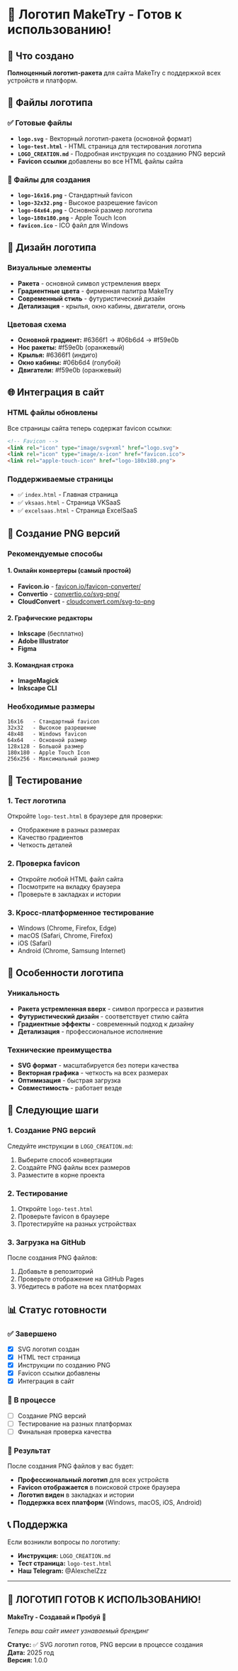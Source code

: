 # 🎨 Логотип MakeTry - Готов к использованию!

## 🚀 Что создано

**Полноценный логотип-ракета** для сайта MakeTry с поддержкой всех устройств и платформ.

## 📱 Файлы логотипа

### ✅ Готовые файлы
- **`logo.svg`** - Векторный логотип-ракета (основной формат)
- **`logo-test.html`** - HTML страница для тестирования логотипа
- **`LOGO_CREATION.md`** - Подробная инструкция по созданию PNG версий
- **Favicon ссылки** добавлены во все HTML файлы сайта

### 🔄 Файлы для создания
- **`logo-16x16.png`** - Стандартный favicon
- **`logo-32x32.png`** - Высокое разрешение favicon
- **`logo-64x64.png`** - Основной размер логотипа
- **`logo-180x180.png`** - Apple Touch Icon
- **`favicon.ico`** - ICO файл для Windows

## 🎨 Дизайн логотипа

### Визуальные элементы
- **Ракета** - основной символ устремления вверх
- **Градиентные цвета** - фирменная палитра MakeTry
- **Современный стиль** - футуристический дизайн
- **Детализация** - крылья, окно кабины, двигатели, огонь

### Цветовая схема
- **Основной градиент:** #6366f1 → #06b6d4 → #f59e0b
- **Нос ракеты:** #f59e0b (оранжевый)
- **Крылья:** #6366f1 (индиго)
- **Окно кабины:** #06b6d4 (голубой)
- **Двигатели:** #f59e0b (оранжевый)

## 🌐 Интеграция в сайт

### HTML файлы обновлены
Все страницы сайта теперь содержат favicon ссылки:

```html
<!-- Favicon -->
<link rel="icon" type="image/svg+xml" href="logo.svg">
<link rel="icon" type="image/x-icon" href="favicon.ico">
<link rel="apple-touch-icon" href="logo-180x180.png">
```

### Поддерживаемые страницы
- ✅ `index.html` - Главная страница
- ✅ `vksaas.html` - Страница VKSaaS
- ✅ `excelsaas.html` - Страница ExcelSaaS

## 🔧 Создание PNG версий

### Рекомендуемые способы

#### 1. Онлайн конвертеры (самый простой)
- **Favicon.io** - [favicon.io/favicon-converter/](https://favicon.io/favicon-converter/)
- **Convertio** - [convertio.co/svg-png/](https://convertio.co/svg-png/)
- **CloudConvert** - [cloudconvert.com/svg-to-png](https://cloudconvert.com/svg-to-png)

#### 2. Графические редакторы
- **Inkscape** (бесплатно)
- **Adobe Illustrator**
- **Figma**

#### 3. Командная строка
- **ImageMagick**
- **Inkscape CLI**

### Необходимые размеры
```
16x16   - Стандартный favicon
32x32   - Высокое разрешение
48x48   - Windows favicon
64x64   - Основной размер
128x128 - Большой размер
180x180 - Apple Touch Icon
256x256 - Максимальный размер
```

## 🧪 Тестирование

### 1. Тест логотипа
Откройте `logo-test.html` в браузере для проверки:
- Отображение в разных размерах
- Качество градиентов
- Четкость деталей

### 2. Проверка favicon
- Откройте любой HTML файл сайта
- Посмотрите на вкладку браузера
- Проверьте в закладках и истории

### 3. Кросс-платформенное тестирование
- Windows (Chrome, Firefox, Edge)
- macOS (Safari, Chrome, Firefox)
- iOS (Safari)
- Android (Chrome, Samsung Internet)

## 🎯 Особенности логотипа

### Уникальность
- **Ракета устремленная вверх** - символ прогресса и развития
- **Футуристический дизайн** - соответствует стилю сайта
- **Градиентные эффекты** - современный подход к дизайну
- **Детализация** - профессиональное исполнение

### Технические преимущества
- **SVG формат** - масштабируется без потери качества
- **Векторная графика** - четкость на всех размерах
- **Оптимизация** - быстрая загрузка
- **Совместимость** - работает везде

## 🚀 Следующие шаги

### 1. Создание PNG версий
Следуйте инструкции в `LOGO_CREATION.md`:
1. Выберите способ конвертации
2. Создайте PNG файлы всех размеров
3. Разместите в корне проекта

### 2. Тестирование
1. Откройте `logo-test.html`
2. Проверьте favicon в браузере
3. Протестируйте на разных устройствах

### 3. Загрузка на GitHub
После создания PNG файлов:
1. Добавьте в репозиторий
2. Проверьте отображение на GitHub Pages
3. Убедитесь в работе на всех платформах

## 📊 Статус готовности

### ✅ Завершено
- [x] SVG логотип создан
- [x] HTML тест страница
- [x] Инструкции по созданию PNG
- [x] Favicon ссылки добавлены
- [x] Интеграция в сайт

### 🔄 В процессе
- [ ] Создание PNG версий
- [ ] Тестирование на разных платформах
- [ ] Финальная проверка качества

### 🎯 Результат
После создания PNG файлов у вас будет:
- **Профессиональный логотип** для всех устройств
- **Favicon отображается** в поисковой строке браузера
- **Логотип виден** в закладках и истории
- **Поддержка всех платформ** (Windows, macOS, iOS, Android)

## 📞 Поддержка

Если возникли вопросы по логотипу:
- **Инструкция:** `LOGO_CREATION.md`
- **Тест страница:** `logo-test.html`
- **Наш Telegram:** @AlexchelZzz

---

## 🎉 **ЛОГОТИП ГОТОВ К ИСПОЛЬЗОВАНИЮ!**

**MakeTry - Создавай и Пробуй** 🚀

*Теперь ваш сайт имеет узнаваемый брендинг*

**Статус:** ✅ SVG логотип готов, PNG версии в процессе создания  
**Дата:** 2025 год  
**Версия:** 1.0.0
